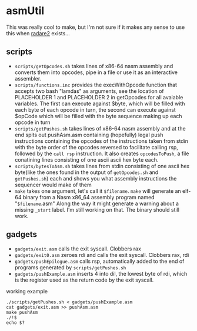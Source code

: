 # asmUtil
This was really cool to make, but I'm not sure if it makes any sense to use this when [radare2](https://github.com/radare/radare2/) exists...

## scripts
- `scripts/getOpcodes.sh` takes lines of x86-64 nasm assembly and converts them into opcodes, pipe in a file or use it as an interactive assembler.
- `scripts/functions.inc` provides the execWithOpcode function that accepts two bash "lamdas" as arguments, see the location of PLACEHOLDER 1 and PLACEHOLDER 2 in getOpcodes for all avaiable variables. The first can execute against $byte, which will be filled with each byte of each opcode in turn, the second can execute against $opCode which will be filled with the byte sequence making up each opcode in turn
- `scripts/getPushes.sh` takes lines of x86-64 nasm assembly and at the end spits out pushAsm.asm containing (hopefully) legal push instructions containing the opcodes of the instructions taken from stdin with the byte order of the opcodes reversed to facilitate calling rsp, followed by the `call rsp` instruction. It also creates `opcodesToPush`, a file conatining lines consisting of one ascii ascii hex byte each. 
- `scripts/bytesToAsm.sh` takes lines from stdin consisting of one ascii hex byte(like the ones found in the output of `getOpcodes.sh` and `getPushes.sh`) each and shows you what assembly instructions the sequencer would make of them
- `make` takes one argument, let's call it `$filename`. `make` will generate an elf-64 binary from a Nasm x86_64 assembly program named "`$filename`.asm" Along the way it might generate a warning about a missing `_start` label. I'm still working on that. The binary should still work.

## gadgets
- `gadgets/exit.asm` calls the exit syscall. Clobbers rax
- `gadgets/exit0.asm` zeroes rdi and calls the exit syscall. Clobbers rax, rdi
- `gadgets/pushEpilogue.asm` calls rsp, automatically added to the end of programs generated by `scripts/getPushes.sh`
- `gadgets/pushExample.asm` inserts 4 into dil, the lowest byte of rdi, which is the register 
   used as the return code by the exit syscall.
   
 working example
 ```
 ./scripts/getPushes.sh < gadgets/pushExample.asm
 cat gadgets/exit.asm >> pushAsm.asm
 make pushAsm
 ./!$
 echo $?
 ```
